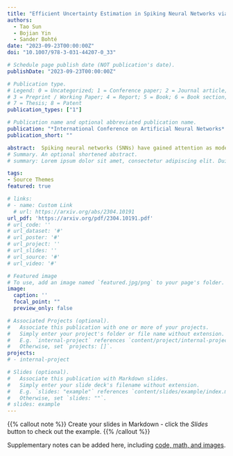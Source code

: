 ```yaml
---
title: "Efficient Uncertainty Estimation in Spiking Neural Networks via MC-dropout"
authors:
  - Tao Sun
  - Bojian Yin
  - Sander Bohté
date: "2023-09-23T00:00:00Z"
doi: "10.1007/978-3-031-44207-0_33"

# Schedule page publish date (NOT publication's date).
publishDate: "2023-09-23T00:00:00Z"

# Publication type.
# Legend: 0 = Uncategorized; 1 = Conference paper; 2 = Journal article;
# 3 = Preprint / Working Paper; 4 = Report; 5 = Book; 6 = Book section;
# 7 = Thesis; 8 = Patent
publication_types: ["1"]

# Publication name and optional abbreviated publication name.
publication: "*International Conference on Artificial Neural Networks* (ICANN, 2023)"
publication_short: ""

abstract:  Spiking neural networks (SNNs) have gained attention as models of sparse and event-driven communication of biological neurons, and as such have shown increasing promise for energy-efficient applications in neuromorphic hardware. As with classical artificial neural networks (ANNs), predictive uncertainties are important for decision making in high-stakes applications, such as autonomous vehicles, medical diagnosis, and high frequency trading. Yet, discussion of uncertainty estimation in SNNs is limited, and approaches for uncertainty estimation in artificial neural networks (ANNs) are not directly applicable to SNNs. Here, we propose an efficient Monte Carlo(MC)-dropout based approach for uncertainty estimation in SNNs. Our approach exploits the time-step mechanism of SNNs to enable MC-dropout in a computationally efficient manner, without introducing significant overheads during training and inference while demonstrating high accuracy and uncertainty quality.
# Summary. An optional shortened abstract.
# summary: Lorem ipsum dolor sit amet, consectetur adipiscing elit. Duis posuere tellus ac convallis placerat. Proin tincidunt magna sed ex sollicitudin condimentum.

tags:
- Source Themes
featured: true

# links:
# - name: Custom Link
  # url: https://arxiv.org/abs/2304.10191
url_pdf: 'https://arxiv.org/pdf/2304.10191.pdf'
# url_code: ''
# url_dataset: '#'
# url_poster: '#'
# url_project: ''
# url_slides: ''
# url_source: '#'
# url_video: '#'

# Featured image
# To use, add an image named `featured.jpg/png` to your page's folder. 
image:
  caption: ''
  focal_point: ""
  preview_only: false

# Associated Projects (optional).
#   Associate this publication with one or more of your projects.
#   Simply enter your project's folder or file name without extension.
#   E.g. `internal-project` references `content/project/internal-project/index.md`.
#   Otherwise, set `projects: []`.
projects:
# - internal-project

# Slides (optional).
#   Associate this publication with Markdown slides.
#   Simply enter your slide deck's filename without extension.
#   E.g. `slides: "example"` references `content/slides/example/index.md`.
#   Otherwise, set `slides: ""`.
# slides: example
---
```


{{% callout note %}}
Create your slides in Markdown - click the *Slides* button to check out the example.
{{% /callout %}}

Supplementary notes can be added here, including [code, math, and images](https://wowchemy.com/docs/writing-markdown-latex/).

